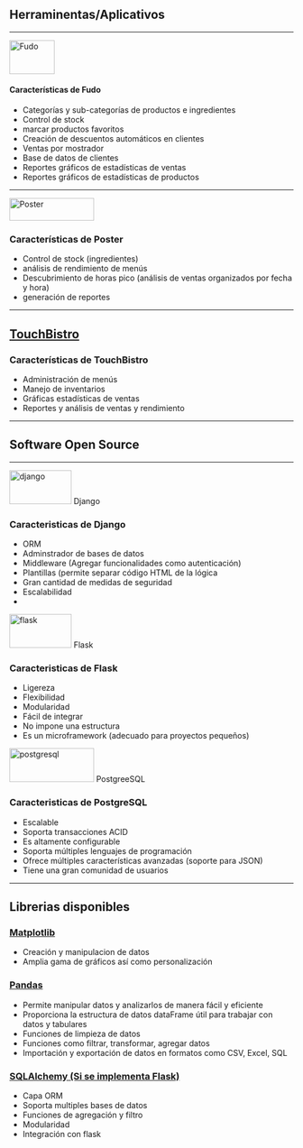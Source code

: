 ## Herraminentas/Aplicativos
 - - -
[<image src="https://fu.do/assets/img/fudo_logo_color-15654b45.svg" alt="Fudo" width = '80' height = '60'>](https://fu.do/es-co/funcionalidades/)
#### Características de Fudo
  - Categorías y sub-categorías de productos e ingredientes
  - Control de stock
  - marcar productos favoritos
  - Creación de descuentos automáticos en clientes
  - Ventas por mostrador
  - Base de datos de clientes
  - Reportes gráficos de estadísticas de ventas
  - Reportes gráficos de estadísticas de productos
 - - -
[<image src="https://joinposter.mx/i/site/poster-logo@2x.png" alt="Poster" width = '150' height = '40'>](https://joinposter.mx/)
### Características de Poster
  - Control de stock (ingredientes)
  - análisis de rendimiento de menús
  - Descubrimiento de horas pico (análisis de ventas organizados por fecha y hora)
  - generación de reportes
- - -
## [TouchBistro](https://www.touchbistro.com/)
### Características de TouchBistro
  - Administración de menús
  - Manejo de inventarios
  - Gráficas estadísticas de ventas
  - Reportes y análisis de ventas y rendimiento
---
## Software Open Source 
---
[<image src="https://cdn.hashnode.com/res/hashnode/image/upload/v1636780056963/dmjGacgxw.png" alt="django" width='110' height='60'>](https://www.djangoproject.com/) Django
### Caracteristicas de Django
  - ORM
  - Adminstrador de bases de datos
  - Middleware (Agregar funcionalidades como autenticación)
  - Plantillas (permite separar código HTML de la lógica
  - Gran cantidad de medidas de seguridad
  - Escalabilidad
-
[<image src="https://blog.tiraquelibras.com/wp-content/uploads/2019/08/Flask.png" alt="flask" width="110" height="60">](https://flask.palletsprojects.com/en/2.2.x/) Flask
### Caracteristicas de Flask
  - Ligereza
  - Flexibilidad
  - Modularidad
  - Fácil de integrar
  - No impone una estructura
  - Es un microframework (adecuado para proyectos pequeños)

[<image src="https://blog.desdelinux.net/wp-content/uploads/2022/04/postgresql.png" alt="postgresql" width="150" height="60">](https://www.postgresql.org/) PostgreeSQL
### Caracteristicas de PostgreSQL
  - Escalable
  - Soporta transacciones ACID
  - Es altamente configurable
  - Soporta múltiples lenguajes de programación
  - Ofrece múltiples características avanzadas (soporte para JSON)
  - Tiene una gran comunidad de usuarios

---

## Librerias disponibles
### [Matplotlib](https://matplotlib.org/)
   - Creación y manipulacion de datos
   - Amplia gama de gráficos así como personalización
### [Pandas](https://pandas.pydata.org/)
   - Permite manipular datos y analizarlos de manera fácil y eficiente
   - Proporciona la estructura de datos dataFrame útil para trabajar con datos y tabulares
   - Funciones de limpieza de datos
   - Funciones como filtrar, transformar, agregar datos
   - Importación y exportación de datos en formatos como CSV, Excel, SQL
### [SQLAlchemy (Si se implementa Flask)](https://www.sqlalchemy.org/)
   - Capa ORM
   - Soporta multiples bases de datos
   - Funciones de agregación y filtro
   - Modularidad
   - Integración con flask
